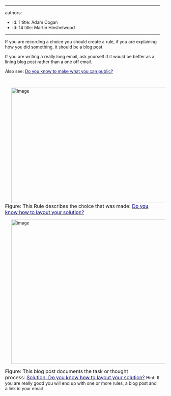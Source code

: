 

---
authors:
  - id: 1
    title: Adam Cogan
  - id: 14
    title: Martin Hinshelwood
---




<span class='intro'> 
  <p>If you are recording a choice you should create a rule, if you are explaining how you did something, it should be a blog post. </p>
<p>If you are writing a really long email, ask yourself if it would be better as a lining blog post rather than a one off email. </p>
<p>Also see&#58; <a shape="rect" href="/Standards/Communication/RulesToBetterBlogging/Pages/WhatCanYouMakePublic.aspx"><font color="#000080">Do you know to make what you can public?</font></a></p>
 </span>


  <p>
    <a shape="rect" href="/Standards/Communication/RulesToBetterBlogging/Pages/WhatCanYouMakePublic.aspx">
    </a>&#160; </p>
<p><img title="image" style="background-image&#58;none;border-bottom&#58;0px;border-left&#58;0px;margin&#58;0px 20px;padding-left&#58;0px;width&#58;800px;padding-right&#58;0px;display&#58;inline;height&#58;374px;border-top&#58;0px;border-right&#58;0px;padding-top&#58;0px;" alt="image" src="/Standards/Communication/RulesToBetterBlogging/PublishingImages/RulesBloggingDocumentGood2.jpg" border="0" /><br>
<font class="ms-rteCustom-FigureGood" size="+0">Figure&#58; This Rule describes the choice that was made&#58; <a shape="rect" href="http&#58;//www.ssw.com.au/ssw/Standards/Rules/RulesToBetterSourceControlwithTFS.aspx#LayoutSolution" target="_blank"><font color="#000080">Do you know how to layout your solution?</font></a> </font></p>
<p><img title="image" style="background-image&#58;none;border-bottom&#58;0px;border-left&#58;0px;margin&#58;0px 20px;padding-left&#58;0px;width&#58;800px;padding-right&#58;0px;display&#58;inline;height&#58;468px;border-top&#58;0px;border-right&#58;0px;padding-top&#58;0px;" alt="image" src="/Standards/Communication/RulesToBetterBlogging/PublishingImages/RulesBloggingDocumentGood.jpg" border="0" /></p>
<p><font class="ms-rteCustom-FigureGood" size="+0">Figure&#58; This blog post documents the task or thought process&#58;&#160;<a shape="rect" href="http&#58;//blog.hinshelwood.com/archive/2010/05/17/guidance-how-to-layout-you-files-for-an-ideal-solution.aspx" title="http&#58;//blog.hinshelwood.com/archive/2010/05/17/guidance-how-to-layout-you-files-for-an-ideal-solution.aspx"><font color="#000080">Solution&#58; Do you know how to layout your solution?</font></a> </font>Hint&#58; If you are really good you will end up with one or more rules, a blog post and a link in your email</p>



